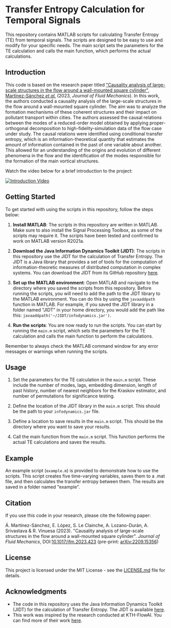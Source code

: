 # Transfer Entropy Calculation for Temporal Signals

This repository contains MATLAB scripts for calculating Transfer Entropy (TE) from temporal signals. The scripts are designed to be easy to use and modify for your specific needs. The main script sets the parameters for the TE calculation and calls the main function, which performs the actual calculations.

## Introduction

This code is based on the research paper titled ["Causality analysis of large-scale structures in the flow around a wall-mounted square cylinder", Martínez-Sánchez *et al.*](https://arxiv.org/abs/2209.15356) (2023, *Journal of Fluid Mechanics*). In this work, the authors conducted a causality analysis of the large-scale structures in the flow around a wall-mounted square cylinder. The aim was to analyze the formation mechanisms of these coherent structures and their impact on pollutant transport within cities. The authors assessed the causal relations between the modes of a reduced-order model obtained by applying proper-orthogonal decomposition to high-fidelity-simulation data of the flow case under study. The causal relations were identified using conditional transfer entropy, which is an information-theoretical quantity that estimates the amount of information contained in the past of one variable about another. This allowed for an understanding of the origins and evolution of different phenomena in the flow and the identification of the modes responsible for the formation of the main vortical structures.

Watch the video below for a brief introduction to the project:

[![Introduction Video](https://i.imgur.com/oBtpQQv.png)](http://www.youtube.com/watch?v=6FSBU9wrqkY)

## Getting Started

To get started with using the scripts in this repository, follow the steps below:

1. **Install MATLAB**: The scripts in this repository are written in MATLAB. Make sure to also install the Signal Processing Toolbox, as some of the scripts may require it. The scripts have been tested and confirmed to work on MATLAB version R2021a.

2. **Download the Java Information Dynamics Toolkit (JIDT)**: The scripts in this repository use the JIDT for the calculation of Transfer Entropy. The JIDT is a Java library that provides a set of tools for the computation of information-theoretic measures of distributed computation in complex systems. You can download the JIDT from its GitHub repository [here](https://github.com/jlizier/jidt/).

3. **Set up the MATLAB environment**: Open MATLAB and navigate to the directory where you saved the scripts from this repository. Before running the scripts, you will need to add the path to the JIDT library to the MATLAB environment. You can do this by using the `javaaddpath` function in MATLAB. For example, if you saved the JIDT library in a folder named "JIDT" in your home directory, you would add the path like this: `javaaddpath('~/JIDT/infodynamics.jar')`.

4. **Run the scripts**: You are now ready to run the scripts. You can start by running the `main.m` script, which sets the parameters for the TE calculation and calls the main function to perform the calculations.

Remember to always check the MATLAB command window for any error messages or warnings when running the scripts.

## Usage

1. Set the parameters for the TE calculation in the `main.m` script. These include the number of modes, lags, embedding dimension, length of past history, number of nearest neighbors for the Kraskov estimator, and number of permutations for significance testing.

2. Define the location of the JIDT library in the `main.m` script. This should be the path to your `infodynamics.jar` file.

3. Define a location to save results in the `main.m` script. This should be the directory where you want to save your results.

4. Call the main function from the `main.m` script. This function performs the actual TE calculations and saves the results.

## Example

An example script (`example.m`) is provided to demonstrate how to use the scripts. This script creates five time-varying variables, saves them to a .mat file, and then calculates the transfer entropy between them. The results are saved in a folder named "example".

## Citation

If you use this code in your research, please cite the following paper:

Á. Martínez-Sánchez, E. López, S. Le Clainche, A. Lozano-Durán, A. Srivastava & R. Vinuesa (2023). "Causality analysis of large-scale structures in the flow around a wall-mounted square cylinder". *Journal of Fluid Mechanics*, DOI:[10.1017/jfm.2023.423](https://doi.org/10.1017/jfm.2023.423) (pre-print: [arXiv:2209.15356](https://arxiv.org/abs/2209.15356))

## License

This project is licensed under the MIT License - see the [LICENSE.md](LICENSE.md) file for details.

## Acknowledgments

* The code in this repository uses the Java Information Dynamics Toolkit (JIDT) for the calculation of Transfer Entropy. The JIDT is available [here](https://github.com/jlizier/jidt/).
* This work was inspired by the research conducted at KTH-FlowAI. You can find more of their work [here](https://github.com/KTH-FlowAI).
